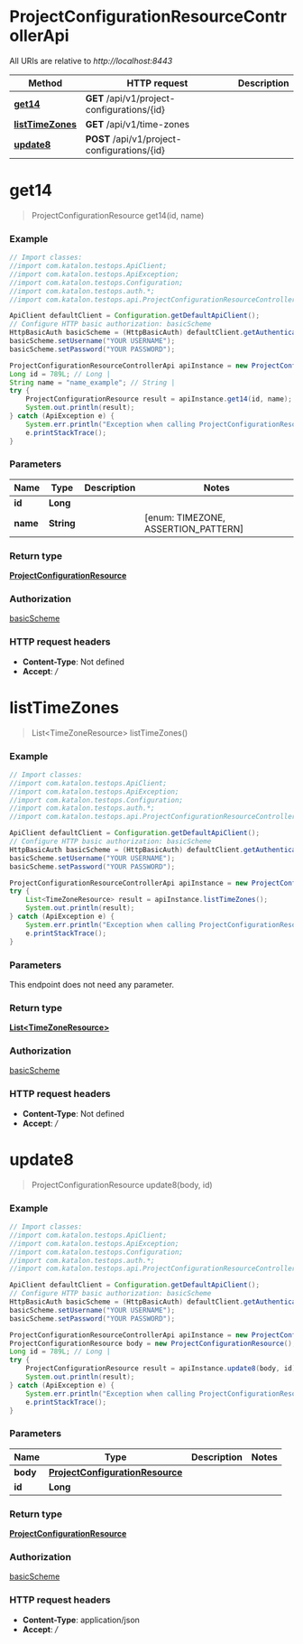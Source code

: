 # ProjectConfigurationResourceControllerApi

All URIs are relative to *http://localhost:8443*

Method | HTTP request | Description
------------- | ------------- | -------------
[**get14**](ProjectConfigurationResourceControllerApi.md#get14) | **GET** /api/v1/project-configurations/{id} | 
[**listTimeZones**](ProjectConfigurationResourceControllerApi.md#listTimeZones) | **GET** /api/v1/time-zones | 
[**update8**](ProjectConfigurationResourceControllerApi.md#update8) | **POST** /api/v1/project-configurations/{id} | 

<a name="get14"></a>
# **get14**
> ProjectConfigurationResource get14(id, name)



### Example
```java
// Import classes:
//import com.katalon.testops.ApiClient;
//import com.katalon.testops.ApiException;
//import com.katalon.testops.Configuration;
//import com.katalon.testops.auth.*;
//import com.katalon.testops.api.ProjectConfigurationResourceControllerApi;

ApiClient defaultClient = Configuration.getDefaultApiClient();
// Configure HTTP basic authorization: basicScheme
HttpBasicAuth basicScheme = (HttpBasicAuth) defaultClient.getAuthentication("basicScheme");
basicScheme.setUsername("YOUR USERNAME");
basicScheme.setPassword("YOUR PASSWORD");

ProjectConfigurationResourceControllerApi apiInstance = new ProjectConfigurationResourceControllerApi();
Long id = 789L; // Long | 
String name = "name_example"; // String | 
try {
    ProjectConfigurationResource result = apiInstance.get14(id, name);
    System.out.println(result);
} catch (ApiException e) {
    System.err.println("Exception when calling ProjectConfigurationResourceControllerApi#get14");
    e.printStackTrace();
}
```

### Parameters

Name | Type | Description  | Notes
------------- | ------------- | ------------- | -------------
 **id** | **Long**|  |
 **name** | **String**|  | [enum: TIMEZONE, ASSERTION_PATTERN]

### Return type

[**ProjectConfigurationResource**](ProjectConfigurationResource.md)

### Authorization

[basicScheme](../README.md#basicScheme)

### HTTP request headers

 - **Content-Type**: Not defined
 - **Accept**: */*

<a name="listTimeZones"></a>
# **listTimeZones**
> List&lt;TimeZoneResource&gt; listTimeZones()



### Example
```java
// Import classes:
//import com.katalon.testops.ApiClient;
//import com.katalon.testops.ApiException;
//import com.katalon.testops.Configuration;
//import com.katalon.testops.auth.*;
//import com.katalon.testops.api.ProjectConfigurationResourceControllerApi;

ApiClient defaultClient = Configuration.getDefaultApiClient();
// Configure HTTP basic authorization: basicScheme
HttpBasicAuth basicScheme = (HttpBasicAuth) defaultClient.getAuthentication("basicScheme");
basicScheme.setUsername("YOUR USERNAME");
basicScheme.setPassword("YOUR PASSWORD");

ProjectConfigurationResourceControllerApi apiInstance = new ProjectConfigurationResourceControllerApi();
try {
    List<TimeZoneResource> result = apiInstance.listTimeZones();
    System.out.println(result);
} catch (ApiException e) {
    System.err.println("Exception when calling ProjectConfigurationResourceControllerApi#listTimeZones");
    e.printStackTrace();
}
```

### Parameters
This endpoint does not need any parameter.

### Return type

[**List&lt;TimeZoneResource&gt;**](TimeZoneResource.md)

### Authorization

[basicScheme](../README.md#basicScheme)

### HTTP request headers

 - **Content-Type**: Not defined
 - **Accept**: */*

<a name="update8"></a>
# **update8**
> ProjectConfigurationResource update8(body, id)



### Example
```java
// Import classes:
//import com.katalon.testops.ApiClient;
//import com.katalon.testops.ApiException;
//import com.katalon.testops.Configuration;
//import com.katalon.testops.auth.*;
//import com.katalon.testops.api.ProjectConfigurationResourceControllerApi;

ApiClient defaultClient = Configuration.getDefaultApiClient();
// Configure HTTP basic authorization: basicScheme
HttpBasicAuth basicScheme = (HttpBasicAuth) defaultClient.getAuthentication("basicScheme");
basicScheme.setUsername("YOUR USERNAME");
basicScheme.setPassword("YOUR PASSWORD");

ProjectConfigurationResourceControllerApi apiInstance = new ProjectConfigurationResourceControllerApi();
ProjectConfigurationResource body = new ProjectConfigurationResource(); // ProjectConfigurationResource | 
Long id = 789L; // Long | 
try {
    ProjectConfigurationResource result = apiInstance.update8(body, id);
    System.out.println(result);
} catch (ApiException e) {
    System.err.println("Exception when calling ProjectConfigurationResourceControllerApi#update8");
    e.printStackTrace();
}
```

### Parameters

Name | Type | Description  | Notes
------------- | ------------- | ------------- | -------------
 **body** | [**ProjectConfigurationResource**](ProjectConfigurationResource.md)|  |
 **id** | **Long**|  |

### Return type

[**ProjectConfigurationResource**](ProjectConfigurationResource.md)

### Authorization

[basicScheme](../README.md#basicScheme)

### HTTP request headers

 - **Content-Type**: application/json
 - **Accept**: */*

